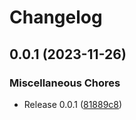 # Changelog

## 0.0.1 (2023-11-26)


### Miscellaneous Chores

* Release 0.0.1 ([81889c8](https://github.com/netwatching/project.netwatching.aggregator/commit/81889c8f17bc3836931839cc2c30837c6674adf5))


